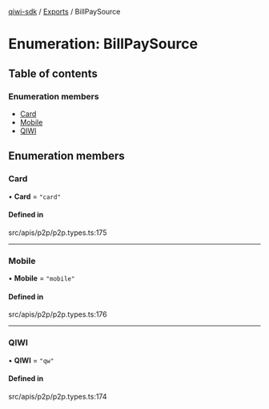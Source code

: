 [qiwi-sdk](../README.md) / [Exports](../modules.md) / BillPaySource

# Enumeration: BillPaySource

## Table of contents

### Enumeration members

- [Card](BillPaySource.md#card)
- [Mobile](BillPaySource.md#mobile)
- [QIWI](BillPaySource.md#qiwi)

## Enumeration members

### Card

• **Card** = `"card"`

#### Defined in

src/apis/p2p/p2p.types.ts:175

___

### Mobile

• **Mobile** = `"mobile"`

#### Defined in

src/apis/p2p/p2p.types.ts:176

___

### QIWI

• **QIWI** = `"qw"`

#### Defined in

src/apis/p2p/p2p.types.ts:174
